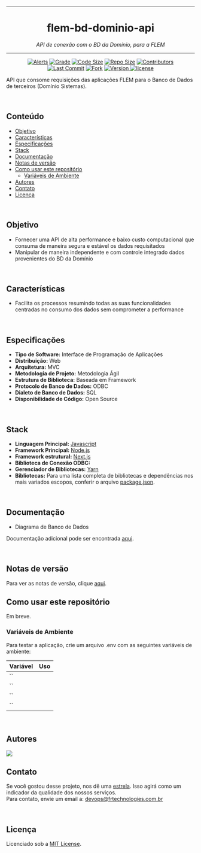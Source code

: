 <hr>
<h1 align="center">flem-bd-dominio-api</h1>
<p align=center><i align="center">API de conexão com o BD da Domínio, para a FLEM</i></p>
<hr>

<div align="center">

<a href="">[![Alerts](https://img.shields.io/lgtm/alerts/github/frtechdev/flem-bd-dominio-api)](https://github.com/frtechdev/flem-bd-dominio-api) </a>
<a href="">[![Grade](https://img.shields.io/lgtm/grade/javascript/github/frtechdev/flem-bd-dominio-api)](https://github.com/frtechdev/flem-bd-dominio-api)</a>
<a href="">[![Code Size](https://img.shields.io/github/languages/code-size/frtechdev/flem-bd-dominio-api)](https://github.com/frtechdev/flem-bd-dominio-api)</a>
<a href="">[![Repo Size](https://img.shields.io/github/repo-size/frtechdev/flem-bd-dominio-api)](https://github.com/frtechdev/flem-bd-dominio-api)</a>
<a href="">[![Contributors](https://img.shields.io/github/contributors/frtechdev/flem-bd-dominio-api)](https://github.com/frtechdev/flem-bd-dominio-api/graphs/contributors)</a><br>
<a href="">[![Last Commit](https://img.shields.io/github/last-commit/frtechdev/flem-bd-dominio-api)](https://github.com/frtechdev/flem-bd-dominio-api/) </a>
<a href="">[![Fork](https://img.shields.io/github/forks/frtechdev/flem-bd-dominio-api)](https://github.com/frtechdev/flem-bd-dominio-api/fork) </a>
<a href="">![Version](https://img.shields.io/badge/version-0.0.1-005bff) </a>
<a href="">[![license](https://img.shields.io/github/license/frtechdev/flem-bd-dominio-api)](https://github.com/frtechdev/flem-bd-dominio-api/LICENSE)</a>
<br>

</div>

API que consome requisições das aplicações FLEM para o Banco de Dados de terceiros (Domínio Sistemas).

<br>

## Conteúdo

- [Objetivo](#objetivo)
- [Características](#características)
- [Especificações](#especificações)
- [Stack](#stack)
- [Documentação](#documentação)
- [Notas de versão](#notas-de-versão)
- [Como usar este repositório](#como-usar-este-repositório)
 	- [Variáveis de Ambiente](#variáveis-de-ambiente)
- [Autores](#autores)
- [Contato](#contato)
- [Licença](#licença)

<br>

## Objetivo

- Fornecer uma API de alta performance e baixo custo computacional que consuma de maneira segura e estável os dados requisitados
- Manipular de maneira independente e com controle integrado dados provenientes do BD da Domínio

<br>


## Características

- Facilita os processos resumindo todas as suas funcionalidades centradas no consumo dos dados sem comprometer a performance

<br>

## Especificações

- **Tipo de Software:** Interface de Programação de Aplicações
- **Distribuição:** Web
- **Arquitetura:** MVC
- **Metodologia de Projeto:** Metodologia Ágil
- **Estrutura de Biblioteca:** Baseada em Framework
- **Protocolo de Banco de Dados:** ODBC
- **Dialeto de Banco de Dados:** SQL
- **Disponibilidade de Código:** Open Source

<br>

## Stack

 - **Linguagem Principal:** [Javascript](https://developer.mozilla.org/pt-BR/docs/Web/JavaScript)
 - **Framework Principal:** [Node.js](https://nodejs.org/en/docs/)
 - **Framework estrutural:** [Next.js](https://nextjs.org/docs/getting-started)
 - **Biblioteca de Conexão ODBC:**
 - **Gerenciador de Bibliotecas:** [Yarn](https://yarnpkg.com/getting-started)
 - **Bibliotecas:** Para uma lista completa de bibliotecas e dependências nos mais variados escopos, conferir o arquivo [package.json](https://github.com/frtechdev/flem-bd-dominio-api/blob/master/package.json).

<br>

 ## Documentação

- Diagrama de Banco de Dados

Documentação adicional pode ser encontrada [aqui](https://frtechdev.github.io/flem-bd-dominio-api/).

<br>

## Notas de versão

Para ver as notas de versão, clique [aqui](https://github.com/frtechdev/flem-bd-dominio-api/blob/master/CHANGELOG.md).
<br>

## Como usar este repositório

Em breve.

### Variáveis de Ambiente

Para testar a aplicação, crie um arquivo .env com as seguintes variáveis de ambiente:

| Variável                 | Uso  |
| ------------------- | -------|
|``          | |
|``          | |
|``          |  |
|``          |  |


<br>

## Autores

<a href="https://github.com/frtechdev/flem-bd-dominio-api/graphs/contributors">
  <img src="https://contrib.rocks/image?repo=frtechdev/flem-bd-dominio-api" />
</a>

<br>

## Contato

Se você gostou desse projeto, nos dê uma <a href="https://github.com/frtechdev/flem-bd-dominio-api" data-icon="octicon-star" aria-label="Star frtechdev/flem-bd-dominio-api on GitHub">estrela</a>. Isso agirá como um indicador da qualidade dos nossos serviços. <br>
Para contato, envie um email a: <a href="mailto:devops@frtechnologies.com.br">devops@frtechnologies.com.br</a> 

<br>

## Licença

Licenciado sob a [MIT License](https://github.com/frtechdev/flem-bd-dominio-api/blob/main/LICENSE).
